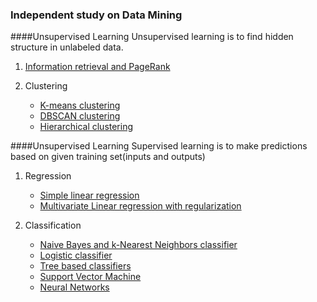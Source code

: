 ### Independent study on Data Mining

####Unsupervised Learning
Unsupervised learning is to find hidden structure in unlabeled data.

1. [Information retrieval and PageRank](IR&PageRank.md)

2. Clustering 
	* [K-means clustering](K-means.md)
	* [DBSCAN clustering](DBSCAN.md)
	* [Hierarchical clustering](Hierarchical.md)

####Unsupervised Learning
Supervised learning is to make predictions based on given training set(inputs and outputs)

1. Regression
	* [Simple linear regression](SimpleLinear.md)
	* [Multivariate Linear regression with regularization](MultiVarRegression.md)

2. Classification
	* [Naive Bayes and k-Nearest Neighbors classifier](NaiveBayesKNN.md)
	* [Logistic classifier](Logistic.md)
	* [Tree based classifiers](Tree.md)
	* [Support Vector Machine](svm.md)
	* [Neural Networks](NeuralNets.md)
		
